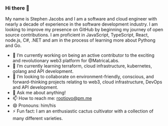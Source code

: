 ### Hi there 👋

My name is Stephen Jacobs and I am a software and cloud engineer with nearly a decade of experience in the software development industry. I am looking to improve my presence on GitHub by beginning my journey of open source contributions. I am proficient in JavaScript, TypeScript, React, node.js, C#, .NET and am in the process of learning more about Pythong and Go.

- 🔭 I’m currently working on being an active contributor to the exciting and revolutionary web3 platform for @MatricaLabs.
- 🌱 I’m currently learning terraform, cloud infrastructure, kubernetes, golang and API development.
- 👯 I’m looking to collaborate on environment-friendly, conscious, and forward-thinking projects relating to web3, cloud infrastructure, DevOps and API development.
- 💬 Ask me about anything!
- 📫 How to reach me: rootiovo@pm.me
- 😄 Pronouns: him/his
- ⚡ Fun fact: I am an enthusiastic cactus cultivator with a collection of many different varieties.
